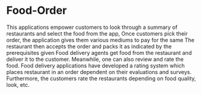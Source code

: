 # Food-Order
This applications empower customers to look through a summary of restaurants and select the food from the app, Once customers pick their order, the application gives them various mediums to pay for the same
The restaurant then accepts the order and packs it as indicated by the prerequisites given
Food delivery agents get food from the restaurant and deliver it to the customer.
Meanwhile, one can also review and rate the food. Food delivery applications have developed a rating system which places restaurant in an order dependent on their evaluations and surveys. Furthermore, the customers rate the restaurants depending on food quality, look, etc.
